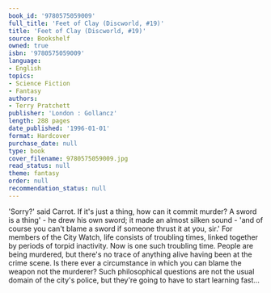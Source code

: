 ```yaml
---
book_id: '9780575059009'
full_title: 'Feet of Clay (Discworld, #19)'
title: 'Feet of Clay (Discworld, #19)'
source: Bookshelf
owned: true
isbn: '9780575059009'
language:
- English
topics:
- Science Fiction
- Fantasy
authors:
- Terry Pratchett
publisher: 'London : Gollancz'
length: 288 pages
date_published: '1996-01-01'
format: Hardcover
purchase_date: null
type: book
cover_filename: 9780575059009.jpg
read_status: null
theme: fantasy
order: null
recommendation_status: null
---
```

'Sorry?' said Carrot. If it's just a thing, how can it commit murder? A sword is a thing' - he drew his own sword; it made an almost silken sound - 'and of course you can't blame a sword if someone thrust it at you, sir.'
For members of the City Watch, life consists of troubling times, linked together by periods of torpid inactivity. Now is one such troubling time. People are being murdered, but there's no trace of anything alive having been at the crime scene. Is there ever a circumstance in which you can blame the weapon not the murderer? Such philosophical questions are not the usual domain of the city's police, but they're going to have to start learning fast...

